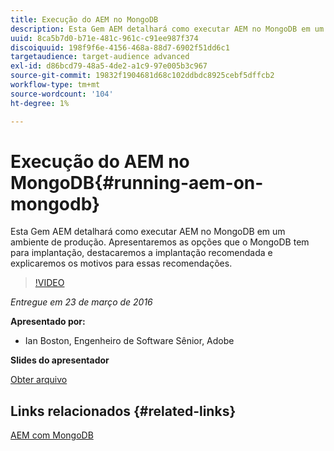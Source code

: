 ```yaml
---
title: Execução do AEM no MongoDB
description: Esta Gem AEM detalhará como executar AEM no MongoDB em um ambiente de produção. Apresentaremos as opções que o MongoDB tem para implantação, destacaremos a implantação recomendada e explicaremos os motivos para essas recomendações.
uuid: 8ca5b7d0-b71e-481c-961c-c91ee987f374
discoiquuid: 198f9f6e-4156-468a-88d7-6902f51dd6c1
targetaudience: target-audience advanced
exl-id: d86bcd79-48a5-4de2-a1c9-97e005b3c967
source-git-commit: 19832f1904681d68c102ddbdc8925cebf5dffcb2
workflow-type: tm+mt
source-wordcount: '104'
ht-degree: 1%

---
```


# Execução do AEM no MongoDB{#running-aem-on-mongodb}

Esta Gem AEM detalhará como executar AEM no MongoDB em um ambiente de produção. Apresentaremos as opções que o MongoDB tem para implantação, destacaremos a implantação recomendada e explicaremos os motivos para essas recomendações.

>[!VIDEO](https://video.tv.adobe.com/v/19304/?quality=9)

*Entregue em 23 de março de 2016*

**Apresentado por:**

* Ian Boston, Engenheiro de Software Sênior, Adobe

**Slides do apresentador**

[Obter arquivo](assets/aem-gems-032316-onmongodb.pdf)

## Links relacionados {#related-links}

[AEM com MongoDB](https://docs.adobe.com/content/docs/en/aem/6-1/deploy/platform/aem-with-mongodb.html)

<!--
[Get back to the Overview](https://helpx.adobe.com/experience-manager/kt/eseminars/gems/aem-index.html)
-->
